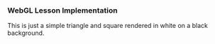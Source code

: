 ### WebGL Lesson Implementation

This is just a simple triangle and square rendered in white on a black background.